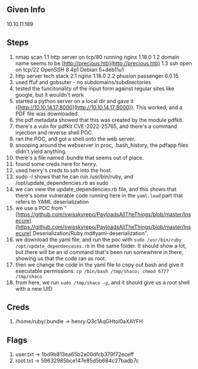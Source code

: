 ## Given Info

10.10.11.189

## Steps

1. nmap scan 1.1 http server on tcp/80 running nginx 1.18.0 1.2 domain name seems to be [](http://precious.htb/)[http://precious.htb](http://precious.htb) 1.3 ssh open on tcp/22 OpenSSH 8.4p1 Debian 5+deb11u1
2. http server tech stack 2.1 nginx 1.18.0 2.2 phusion passenger 6.0.15
3. used ffuf and gobsuter - no subdomains/subdirectories
4. tested the funcitonality of the input form against regular sites like google, but it wouldn't work
5. started a python server on a local dir and gave it ([](http://10.10.14.17:8000/)[http://10.10.14.17:8000](http://10.10.14.17:8000)). This worked, and a PDF file was downloaded.
6. the pdf metadata showed that this was created by the module pdfkit.
7. there's a vuln for pdfkit CVE-2022-25765, and there's a command injection and reverse shell POC.
8. ran the POC, and got a shell onto the web server.
9. snooping around the webserver in proc, .bash_history, the pdfapp files didn't yield anything.
10. there's a file named .bundle that seems out of place.
11. found some creds here for henry.
12. used henry's creds to ssh into the host.
13. sudo -l shows that he can run /usr/bin/ruby, and /opt/update_dependencies.rb as sudo
14. we can view the update_dependencies.rb file, and this shows that there's some vulnerable code running here in the `yaml.load` part that refers to YAML deserialization
15. we use a POC from "[](https://github.com/swisskyrepo/PayloadsAllTheThings/blob/master/Insecure%20Deserialization/Ruby.md#yaml-deserialization)[https://github.com/swisskyrepo/PayloadsAllTheThings/blob/master/Insecure](https://github.com/swisskyrepo/PayloadsAllTheThings/blob/master/Insecure) Deserialization/Ruby.md#yaml-deserialization".
16. we download the yaml file, and run the poc with `sudo /usr/bin/ruby /opt/update_dependenceies.rb` in the same folder. It should show a lot, but there will be an id command that's been run somewhere in there, showing us that the code ran as root.
17. then we change the code in the yaml file to copy out bash and give it executable permissions: `cp /bin/bash /tmp/shaco; chmod 6777 /tmp/shaco`
18. from here, we run `sudo /tmp/shaco -p`, and it should give us a root shell with a new UID

## Creds

1. /home/ruby/.bundle -> henry:Q3c1AqGHtoI0aXAYFH

## Flags

1. user.txt -> 1bd9b813ea65b2a00dfcb379f72eceff
2. root.txt -> 59632985bce147e85d5b684c27badb7c